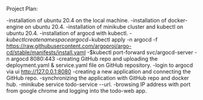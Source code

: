 Project Plan:

-installation of ubuntu 20.4 on the local machine.
-installation of docker-engine on ubuntu 20.4.
-installation of minikube cluster and kubectl on ubuntu 20.4.
-installation of argocd with kubectl.
-$kubectl create namespace argocd
-$kubectl apply -n argocd -f https://raw.githubusercontent.com/argoproj/argo-cd/stable/manifests/install.yaml
-$kubectl port-forward svc/argocd-server -n argocd 8080:443
-creating GitHub repo and uploading the deployment.yaml & service.yaml file on GitHub repository. 
-login to argocd via ui http://127.0.0.1:8080
-creating a new application and connecting the GitHub repo. 
-synchronizing the application with GitHub repo and docker hub.
-minikube service todo-service --url.
-browsing IP address with port from google chrome and logging into the todo-web app.
